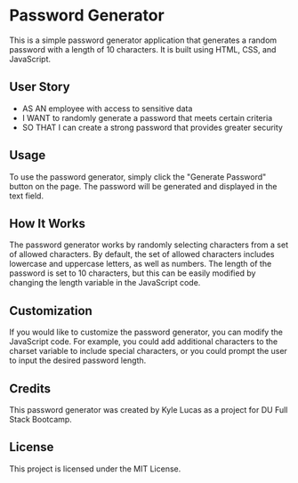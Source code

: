 # Password Generator
This is a simple password generator application that generates a random password with a length of 10 characters. It is built using HTML, CSS, and JavaScript.

## User Story
* AS AN employee with access to sensitive data
* I WANT to randomly generate a password that meets certain criteria
* SO THAT I can create a strong password that provides greater security



## Usage
To use the password generator, simply click the "Generate Password" button on the page. The password will be generated and displayed in the text field.

## How It Works
The password generator works by randomly selecting characters from a set of allowed characters. By default, the set of allowed characters includes lowercase and uppercase letters, as well as numbers. The length of the password is set to 10 characters, but this can be easily modified by changing the length variable in the JavaScript code.

## Customization
If you would like to customize the password generator, you can modify the JavaScript code. For example, you could add additional characters to the charset variable to include special characters, or you could prompt the user to input the desired password length.

## Credits
This password generator was created by Kyle Lucas as a project for DU Full Stack Bootcamp.

## License
This project is licensed under the MIT License.